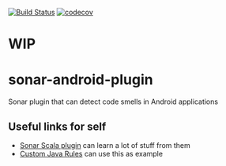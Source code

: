 [![Build Status](https://travis-ci.org/Zukkari/sonar-android-plugin.svg?branch=master)](https://travis-ci.org/Zukkari/sonar-android-plugin)
[![codecov](https://codecov.io/gh/Zukkari/sonar-android-plugin/branch/master/graph/badge.svg)](https://codecov.io/gh/Zukkari/sonar-android-plugin)

# WIP

# sonar-android-plugin
Sonar plugin that can detect code smells in Android applications

## Useful links for self
- [Sonar Scala plugin](https://github.com/mwz/sonar-scala) can learn a lot of stuff from them
- [Custom Java Rules](https://github.com/SonarSource/sonar-custom-rules-examples) can use this as example
